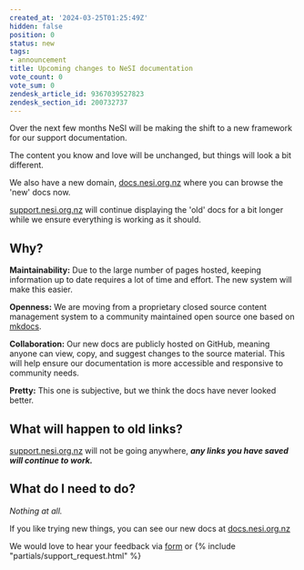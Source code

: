 ```yaml
---
created_at: '2024-03-25T01:25:49Z'
hidden: false
position: 0
status: new
tags:
- announcement
title: Upcoming changes to NeSI documentation
vote_count: 0
vote_sum: 0
zendesk_article_id: 9367039527823
zendesk_section_id: 200732737
---
```


Over the next few months NeSI will be making the shift to a new
framework for our support documentation.

The content you know and love will be unchanged, but things will look a
bit different.

We also have a new domain,
[docs.nesi.org.nz](https://www.docs.nesi.org.nz/?utm_source=announcement)
where you can browse the 'new' docs now.

[support.nesi.org.nz](https://support.nesi.org.nz) will continue
displaying the 'old' docs for a bit longer while we ensure everything is
working as it should.

## Why?

**Maintainability:** Due to the large number of pages hosted, keeping
information up to date requires a lot of time and effort. The new system
will make this easier.

**Openness:** We are moving from a proprietary closed source content
management system to a community maintained open source one based on
[mkdocs](https://www.mkdocs.org/).

**Collaboration:** Our new docs are publicly hosted on GitHub, meaning
anyone can view, copy, and suggest changes to the source material. This
will help ensure our documentation is more accessible and responsive to
community needs.

**Pretty:** This one is subjective, but we think the docs have never
looked better.

## What will happen to old links?

[support.nesi.org.nz](https://support.nesi.org.nz) will not be going
anywhere, ***any links you have saved will continue to work.***

## What do I need to do?

*Nothing at all.*

If you like trying new things, you can see our new docs at
[docs.nesi.org.nz](https://www.docs.nesi.org.nz/?utm_source=announcement)

We would love to hear your feedback via
[form](https://docs.google.com/forms/d/e/1FAIpQLSdBNPmOEy-SqUmktZaoaMXs2VO31W3DaAh6Py_lNf1Td2VBfA/viewform?usp=sf_link)
or {% include "partials/support_request.html" %}
